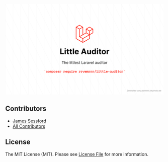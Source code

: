 ![Little Auditor - The littlest Laravel auditor](little-auditor-banner.png)

## Contributors

- [James Sessford](https://github.com/jamessessford)
- [All Contributors](../../contributors)

## License

The MIT License (MIT). Please see [License File](license.md) for more information.